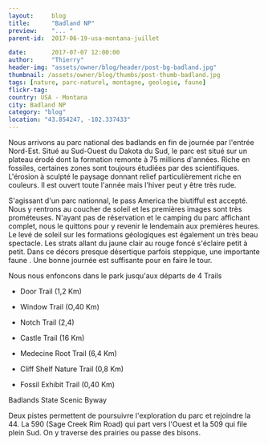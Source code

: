 ```yaml
---
layout:     blog
title:      "Badland NP"
preview:    "... "
parent-id:  2017-06-19-usa-montana-juillet

date:       2017-07-07 12:00:00
author:     "Thierry"
header-img: "assets/owner/blog/header/post-bg-badland.jpg"
thumbnail: /assets/owner/blog/thumbs/post-thumb-badland.jpg
tags: [nature, parc-naturel, montagne, geologie, faune]
flickr-tag: 
country: USA - Montana
city: Badland NP
category: "blog"
location: "43.854247, -102.337433"
---
```


Nous arrivons au parc national des badlands en fin de journée par l'entrée Nord-Est. Situé au Sud-Ouest du Dakota du Sud, le parc est situé sur un plateau érodé dont la formation remonte à 75 millions d'années. Riche en fossiles, certaines zones sont toujours étudiées par des scientifiques. L'érosion à sculpté le paysage donnant relief particulièrement riche en couleurs. Il est ouvert toute l'année mais l'hiver peut y être très rude.

S'agissant d'un parc nationnal, le pass America the biutifful est accepté. Nous y rentrons au coucher de soleil et les premières images sont très prométeuses. N'ayant pas de réservation et le camping du parc affichant complet, nous le quittons pour y revenir le lendemain aux premières heures. Le levé de soleil sur les formations géologiques est également un très beau spectacle. Les strats allant du jaune clair au rouge foncé s'éclaire petit à petit. Dans ce décors presque désertique parfois steppique, une importante faune . Une bonne journée est suffisante pour en faire le tour.

Nous nous enfoncons dans le park jusqu'aux départs de 4 Trails  
* Door Trail (1,2 Km)
* Window Trail (O,40 Km)
* Notch Trail (2,4)
* Castle Trail (16 Km)
* Medecine Root Trail (6,4 Km)


* Cliff Shelf Nature Trail (0,8 Km)
* Fossil Exhibit Trail (0,40 Km)

Badlands State Scenic Byway

Deux pistes permettent de poursuivre l'exploration du parc et rejoindre la 44. La 590 (Sage Creek Rim Road) qui part vers l'Ouest et la 509 qui file plein Sud. On y traverse des prairies ou passe des bisons.